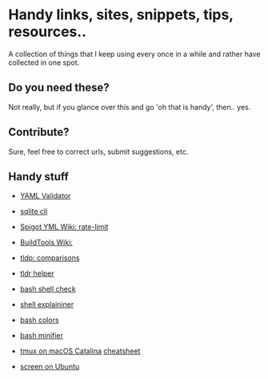 # Handy links, sites, snippets, tips, resources..

A collection of things that I keep using every once in a while and rather have collected in one spot.

## Do you need these?

Not really, but if you glance over this and go 'oh that is handy', then.. yes. 

## Contribute?

Sure, feel free to correct urls, submit suggestions, etc.

## Handy stuff

- [YAML Validator](http://www.yamllint.com/)

- [sqlite cli](https://www.sqlite.org/cli.html)

- [Spigot YML Wiki: rate-limit](https://www.spigotmc.org/wiki/rate-limit/)
- [BuildTools Wiki:](https://www.spigotmc.org/wiki/buildtools/#latest)

- [tldp: comparisons](http://tldp.org/LDP/abs/html/comparison-ops.html)
- [tldr helper](https://tldr.ostera.io)

- [bash shell check](https://www.shellcheck.net/)
- [shell explaininer](https://explainshell.com/)
- [bash colors](https://misc.flogisoft.com/bash/tip_colors_and_formatting)
- [bash minifier](http://bash-minifier.appspot.com/)

- [tmux on macOS Catalina](https://nangkyeong.tistory.com/entry/Using-tmux-on-macOS-Catalina) [cheatsheet](https://tmuxcheatsheet.com/)
- [screen on Ubuntu](https://www.digitalocean.com/community/tutorials/how-to-install-and-use-screen-on-an-ubuntu-cloud-server)
